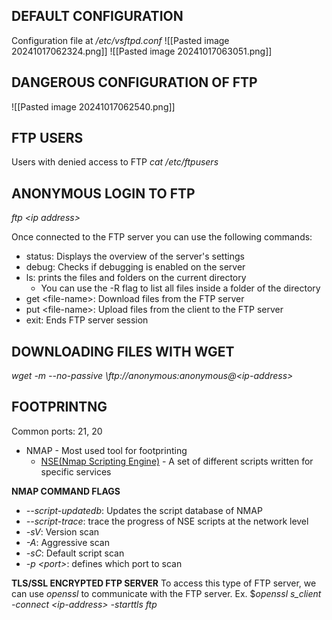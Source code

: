 ## DEFAULT CONFIGURATION
Configuration file at */etc/vsftpd.conf*
![[Pasted image 20241017062324.png]]
![[Pasted image 20241017063051.png]]

## DANGEROUS CONFIGURATION OF FTP
![[Pasted image 20241017062540.png]]

## FTP USERS
Users with denied access to FTP
*cat /etc/ftpusers*

## ANONYMOUS LOGIN TO FTP
*ftp \<ip address\>*

Once connected to the FTP server you can use the following commands:

- status: Displays the overview of the server's settings
- debug: Checks if debugging is enabled on the server
- ls: prints the files and folders on the current directory
	- You can use the -R flag to list all files inside a folder of the directory
- get \<file-name\>: Download files from the FTP server
- put \<file-name\>: Upload files from the client to the FTP server
- exit: Ends FTP server session

## DOWNLOADING FILES WITH WGET
*wget -m --no-passive \ftp://anonymous:anonymous@<ip-address\>*

## FOOTPRINTNG
Common ports: 21, 20
- NMAP - Most used tool for footprinting
	- [NSE(Nmap Scripting Engine)](https://nmap.org/book/nse.html) - A set of different scripts written for specific services

**NMAP COMMAND FLAGS**
- *--script-updatedb*: Updates the script database of NMAP
- *--script-trace*: trace the progress of NSE scripts at the network level
- *-sV*: Version scan
- *-A*: Aggressive scan
- *-sC*: Default script scan
- *-p \<port\>*:  defines which port to scan

**TLS/SSL ENCRYPTED FTP SERVER**
To access this type of FTP server, we can use *openssl* to communicate with the FTP server.
Ex. $*openssl s_client -connect \<ip-address\> -starttls ftp*

